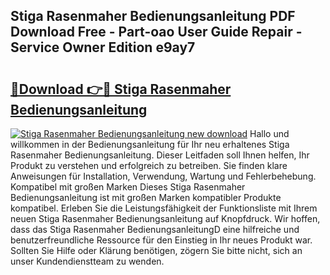 ## Stiga Rasenmaher Bedienungsanleitung PDF Download Free - Part-oao User Guide Repair - Service Owner Edition e9ay7

# <h2><a href="http://df5lzik.blite.top/?on=Stiga+Rasenmaher+Bedienungsanleitung">🔗Download 👉🔴 Stiga Rasenmaher Bedienungsanleitung</a></h2>

[![Stiga Rasenmaher Bedienungsanleitung new download](https://i.imgur.com/lujVjoI.png)](http://df5lzik.blite.top/?on=Stiga+Rasenmaher+Bedienungsanleitung)
Hallo und willkommen in der Bedienungsanleitung für Ihr neu erhaltenes Stiga Rasenmaher Bedienungsanleitung. Dieser Leitfaden soll Ihnen helfen, Ihr Produkt zu verstehen und erfolgreich zu betreiben. Sie finden klare Anweisungen für Installation, Verwendung, Wartung und Fehlerbehebung. Kompatibel mit großen Marken Dieses Stiga Rasenmaher Bedienungsanleitung ist mit großen Marken kompatibler Produkte kompatibel. Erleben Sie die Leistungsfähigkeit der Funktionsliste mit Ihrem neuen Stiga Rasenmaher Bedienungsanleitung auf Knopfdruck. Wir hoffen, dass das Stiga Rasenmaher BedienungsanleitungD eine hilfreiche und benutzerfreundliche Ressource für den Einstieg in Ihr neues Produkt war. Sollten Sie Hilfe oder Klärung benötigen, zögern Sie bitte nicht, sich an unser Kundendienstteam zu wenden.

